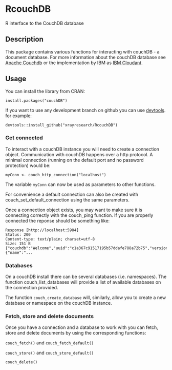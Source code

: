 # RcouchDB
R interface to the CouchDB database

## Description
This package contains various functions for interacting with couchDB - a document database. 
For more information about the couchDB database see [Apache Couchdb](http://couchdb.apache.org)
or the implementation by IBM as [IBM Cloudant](http://cloudant.com).

## Usage
You can install the library from CRAN:

    install.packages("couchDB")
    
If you want to use any development branch on github you can use [devtools](https://cran.r-project.org/web/packages/devtools/index.html).
for example:

    devtools::install_github("xrayresearch/RcouchDB")
    
### Get connected

To interact with a couchDB instance you will need to create a connection object. Communication with couchDB happens over a http protocol. A minimal connection (running on the default port and no password protection) would be:

    myConn <- couch_http_connection("localhost")

The variable `myConn` can now be used as parameters to other functions.

For convenience a default connection can also be created with couch_set_default_connection using the same parameters.

Once a connection object exists, you may want to make sure it is connecting correctly with the couch_ping function. 
If you are properly connected the reponse should be something like:

```
Response [http://localhost:5984]
Status: 200
Content-type: text/plain; charset=utf-8
Size: 151 B
{"couchdb":"Welcome","uuid":"c1a367c91517195b57ddafe788a72b75","version":"1.4.0","vendor"
{"name":"...
```

### Databases

On a couchDB install there can be several databases (i.e. namespaces). The function couch_list_databases will provide a list of available databases on the connection provided.

The function `couch_create_database` will, similarly, allow you to create a new database or namespace on the couchDB instance.

### Fetch, store and delete documents

Once you have a connection and a database to work with you can fetch, store and delete documents by using the corresponding functions:

`couch_fetch()` and `couch_fetch_default()`

`couch_store()` and `couch_store_default()`

`couch_delete()`

